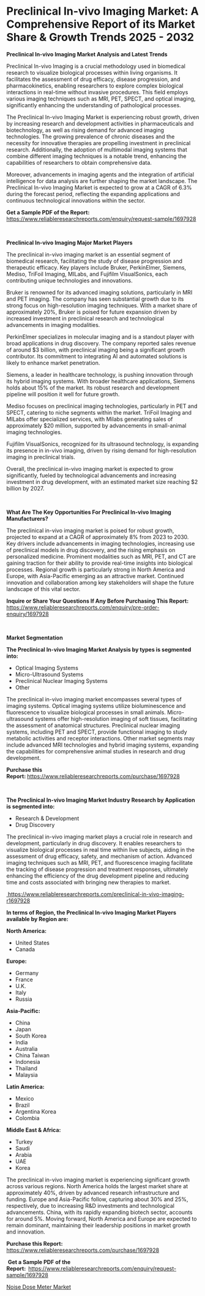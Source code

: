 <p><h1>Preclinical In-vivo Imaging Market: A Comprehensive Report of its Market Share & Growth Trends 2025 - 2032</h1></p><p><strong>Preclinical In-vivo Imaging Market Analysis and Latest Trends</strong></p>
<p><p>Preclinical In-vivo Imaging is a crucial methodology used in biomedical research to visualize biological processes within living organisms. It facilitates the assessment of drug efficacy, disease progression, and pharmacokinetics, enabling researchers to explore complex biological interactions in real-time without invasive procedures. This field employs various imaging techniques such as MRI, PET, SPECT, and optical imaging, significantly enhancing the understanding of pathological processes.</p><p>The Preclinical In-vivo Imaging Market is experiencing robust growth, driven by increasing research and development activities in pharmaceuticals and biotechnology, as well as rising demand for advanced imaging technologies. The growing prevalence of chronic diseases and the necessity for innovative therapies are propelling investment in preclinical research. Additionally, the adoption of multimodal imaging systems that combine different imaging techniques is a notable trend, enhancing the capabilities of researchers to obtain comprehensive data.</p><p>Moreover, advancements in imaging agents and the integration of artificial intelligence for data analysis are further shaping the market landscape. The Preclinical In-vivo Imaging Market is expected to grow at a CAGR of 6.3% during the forecast period, reflecting the expanding applications and continuous technological innovations within the sector.</p></p>
<p><strong>Get a Sample PDF of the Report:&nbsp;</strong> <a href="https://www.reliableresearchreports.com/enquiry/request-sample/1697928?utm_campaign=3213&utm_medium=2&utm_source=Github&utm_content=ia&utm_term=24032025&utm_id=preclinical-in-vivo-imaging">https://www.reliableresearchreports.com/enquiry/request-sample/1697928</a></p>
<p>&nbsp;</p>
<p><strong>Preclinical In-vivo Imaging Major Market Players</strong></p>
<p><p>The preclinical in-vivo imaging market is an essential segment of biomedical research, facilitating the study of disease progression and therapeutic efficacy. Key players include Bruker, PerkinElmer, Siemens, Mediso, TriFoil Imaging, MILabs, and Fujifilm VisualSonics, each contributing unique technologies and innovations.</p><p>Bruker is renowned for its advanced imaging solutions, particularly in MRI and PET imaging. The company has seen substantial growth due to its strong focus on high-resolution imaging techniques. With a market share of approximately 20%, Bruker is poised for future expansion driven by increased investment in preclinical research and technological advancements in imaging modalities.</p><p>PerkinElmer specializes in molecular imaging and is a standout player with broad applications in drug discovery. The company reported sales revenue of around $3 billion, with preclinical imaging being a significant growth contributor. Its commitment to integrating AI and automated solutions is likely to enhance market penetration.</p><p>Siemens, a leader in healthcare technology, is pushing innovation through its hybrid imaging systems. With broader healthcare applications, Siemens holds about 15% of the market. Its robust research and development pipeline will position it well for future growth.</p><p>Mediso focuses on preclinical imaging technologies, particularly in PET and SPECT, catering to niche segments within the market. TriFoil Imaging and MILabs offer specialized services, with Milabs generating sales of approximately $20 million, supported by advancements in small-animal imaging technologies.</p><p>Fujifilm VisualSonics, recognized for its ultrasound technology, is expanding its presence in in-vivo imaging, driven by rising demand for high-resolution imaging in preclinical trials.</p><p>Overall, the preclinical in-vivo imaging market is expected to grow significantly, fueled by technological advancements and increasing investment in drug development, with an estimated market size reaching $2 billion by 2027.</p></p>
<p>&nbsp;</p>
<p><strong>What Are The Key Opportunities For Preclinical In-vivo Imaging Manufacturers?</strong></p>
<p><p>The preclinical in-vivo imaging market is poised for robust growth, projected to expand at a CAGR of approximately 8% from 2023 to 2030. Key drivers include advancements in imaging technologies, increasing use of preclinical models in drug discovery, and the rising emphasis on personalized medicine. Prominent modalities such as MRI, PET, and CT are gaining traction for their ability to provide real-time insights into biological processes. Regional growth is particularly strong in North America and Europe, with Asia-Pacific emerging as an attractive market. Continued innovation and collaboration among key stakeholders will shape the future landscape of this vital sector.</p></p>
<p><strong>Inquire or Share Your Questions If Any Before Purchasing This Report:</strong> <a href="https://www.reliableresearchreports.com/enquiry/pre-order-enquiry/1697928?utm_campaign=3213&utm_medium=2&utm_source=Github&utm_content=ia&utm_term=24032025&utm_id=preclinical-in-vivo-imaging">https://www.reliableresearchreports.com/enquiry/pre-order-enquiry/1697928</a></p>
<p>&nbsp;</p>
<p><strong>Market Segmentation</strong></p>
<p><strong>The Preclinical In-vivo Imaging Market Analysis by types is segmented into:</strong></p>
<p><ul><li>Optical Imaging Systems</li><li>Micro-Ultrasound Systems</li><li>Preclinical Nuclear Imaging Systems</li><li>Other</li></ul></p>
<p><p>The preclinical in-vivo imaging market encompasses several types of imaging systems. Optical imaging systems utilize bioluminescence and fluorescence to visualize biological processes in small animals. Micro-ultrasound systems offer high-resolution imaging of soft tissues, facilitating the assessment of anatomical structures. Preclinical nuclear imaging systems, including PET and SPECT, provide functional imaging to study metabolic activities and receptor interactions. Other market segments may include advanced MRI technologies and hybrid imaging systems, expanding the capabilities for comprehensive animal studies in research and drug development.</p></p>
<p><strong>Purchase this Report:&nbsp;</strong><a href="https://www.reliableresearchreports.com/purchase/1697928?utm_campaign=3213&utm_medium=2&utm_source=Github&utm_content=ia&utm_term=24032025&utm_id=preclinical-in-vivo-imaging">https://www.reliableresearchreports.com/purchase/1697928</a></p>
<p>&nbsp;</p>
<p><strong>The Preclinical In-vivo Imaging Market Industry Research by Application is segmented into:</strong></p>
<p><ul><li>Research & Development</li><li>Drug Discovery</li></ul></p>
<p><p>The preclinical in-vivo imaging market plays a crucial role in research and development, particularly in drug discovery. It enables researchers to visualize biological processes in real time within live subjects, aiding in the assessment of drug efficacy, safety, and mechanism of action. Advanced imaging techniques such as MRI, PET, and fluorescence imaging facilitate the tracking of disease progression and treatment responses, ultimately enhancing the efficiency of the drug development pipeline and reducing time and costs associated with bringing new therapies to market.</p></p>
<p><a href="https://www.reliableresearchreports.com/preclinical-in-vivo-imaging-r1697928?utm_campaign=3213&utm_medium=2&utm_source=Github&utm_content=ia&utm_term=24032025&utm_id=preclinical-in-vivo-imaging">&nbsp;https://www.reliableresearchreports.com/preclinical-in-vivo-imaging-r1697928</a></p>
<p><strong>In terms of Region, the Preclinical In-vivo Imaging Market Players available by Region are:</strong></p>
<p>
    <p> <strong> North America: </strong>
        <ul>
            <li>United States</li>
            <li>Canada</li>
        </ul>
        </p> 
    <p> <strong> Europe: </strong>
        <ul>
            <li>Germany</li>
            <li>France</li>
            <li>U.K.</li>
            <li>Italy</li>
            <li>Russia</li>
        </ul>
        </p> 
    <p> <strong> Asia-Pacific: </strong>
        <ul>
            <li>China</li>
            <li>Japan</li>
            <li>South Korea</li>
            <li>India</li>
            <li>Australia</li>
            <li>China Taiwan</li>
            <li>Indonesia</li>
            <li>Thailand</li>
            <li>Malaysia</li>
        </ul>
        </p> 
    <p> <strong> Latin America: </strong>
        <ul>
            <li>Mexico</li>
            <li>Brazil</li>
            <li>Argentina Korea</li>
            <li>Colombia</li>
        </ul>
        </p> 
    <p> <strong> Middle East & Africa: </strong>
        <ul>
            <li>Turkey</li>
            <li>Saudi</li>
            <li>Arabia</li>
            <li>UAE</li>
            <li>Korea</li>
        </ul>
    </p>
    </p>
<p><p>The preclinical in-vivo imaging market is experiencing significant growth across various regions. North America holds the largest market share at approximately 40%, driven by advanced research infrastructure and funding. Europe and Asia-Pacific follow, capturing about 30% and 25%, respectively, due to increasing R&D investments and technological advancements. China, with its rapidly expanding biotech sector, accounts for around 5%. Moving forward, North America and Europe are expected to remain dominant, maintaining their leadership positions in market growth and innovation.</p></p>
<p><strong>Purchase this Report: </strong><a href="https://www.reliableresearchreports.com/purchase/1697928?utm_campaign=3213&utm_medium=2&utm_source=Github&utm_content=ia&utm_term=24032025&utm_id=preclinical-in-vivo-imaging">https://www.reliableresearchreports.com/purchase/1697928</a></p>
<p>&nbsp;<strong>Get a Sample PDF of the Report:&nbsp;&nbsp;</strong><a href="https://www.reliableresearchreports.com/enquiry/request-sample/1697928?utm_campaign=3213&utm_medium=2&utm_source=Github&utm_content=ia&utm_term=24032025&utm_id=preclinical-in-vivo-imaging">https://www.reliableresearchreports.com/enquiry/request-sample/1697928</a></p>
<p><strong></strong></p>
<p><p><a href="https://github.com/denbelnmer50/Market-Research-Report-List-1/blob/main/noise-dose-meter-market.md?utm_campaign=3213&utm_medium=2&utm_source=Github&utm_content=ia&utm_term=24032025&utm_id=preclinical-in-vivo-imaging">Noise Dose Meter Market</a></p></p>